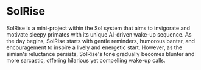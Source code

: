# SolRise

SolRise is a mini-project within the Sol system that aims to invigorate and motivate sleepy primates with its unique AI-driven wake-up sequence. As the day begins, SolRise starts with gentle reminders, humorous banter, and encouragement to inspire a lively and energetic start. However, as the simian's reluctance persists, SolRise's tone gradually becomes blunter and more sarcastic, offering hilarious yet compelling wake-up calls.
